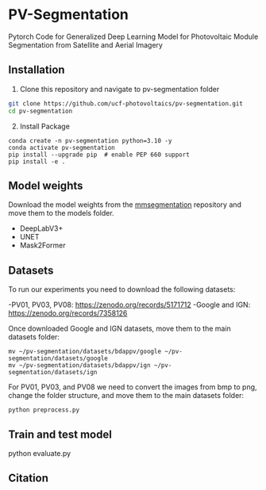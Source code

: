 # PV-Segmentation
Pytorch Code for Generalized Deep Learning Model for Photovoltaic Module Segmentation from Satellite and Aerial Imagery

## Installation

1. Clone this repository and navigate to pv-segmentation folder
```bash
git clone https://github.com/ucf-photovoltaics/pv-segmentation.git
cd pv-segmentation
```

2. Install Package
```Shell
conda create -n pv-segmentation python=3.10 -y
conda activate pv-segmentation
pip install --upgrade pip  # enable PEP 660 support
pip install -e .
```

## Model weights

Download the model weights from the [mmsegmentation](https://github.com/open-mmlab/mmsegmentation/tree/main) repository and move them to the models folder.

- DeepLabV3+
- UNET
- Mask2Former

## Datasets
To run our experiments you need to download the following datasets:

-PV01, PV03, PV08: https://zenodo.org/records/5171712
-Google and IGN: https://zenodo.org/records/7358126

Once downloaded Google and IGN datasets, move them to the main datasets folder:

```
mv ~/pv-segmentation/datasets/bdappv/google ~/pv-segmentation/datasets/google
mv ~/pv-segmentation/datasets/bdappv/ign ~/pv-segmentation/datasets/ign
```

For PV01, PV03, and PV08 we need to convert the images from bmp to png, change the folder structure, and move them to the main datasets folder:

```
python preprocess.py
```

## Train and test model

python evaluate.py

## Citation
